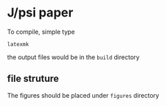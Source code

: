 # J/psi paper
To compile, simple type 
```
latexmk 
```
the output files would be in the `build` directory

## file struture
The figures should be placed under `figures` directory 
